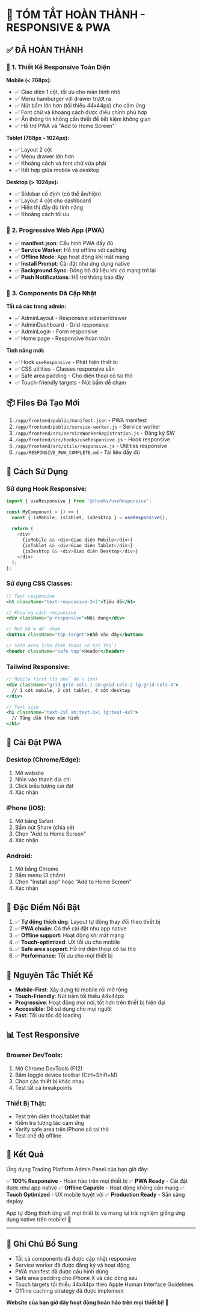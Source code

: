 # 🎯 TÓM TẮT HOÀN THÀNH - RESPONSIVE & PWA

## ✅ ĐÃ HOÀN THÀNH

### 📱 **1. Thiết Kế Responsive Toàn Diện**

**Mobile (< 768px):**
- ✅ Giao diện 1 cột, tối ưu cho màn hình nhỏ
- ✅ Menu hamburger với drawer trượt ra
- ✅ Nút bấm lớn hơn (tối thiểu 44x44px) cho cảm ứng
- ✅ Font chữ và khoảng cách được điều chỉnh phù hợp
- ✅ Ẩn thông tin không cần thiết để tiết kiệm không gian
- ✅ Hỗ trợ PWA và "Add to Home Screen"

**Tablet (768px - 1024px):**
- ✅ Layout 2 cột
- ✅ Menu drawer lớn hơn
- ✅ Khoảng cách và font chữ vừa phải
- ✅ Kết hợp giữa mobile và desktop

**Desktop (> 1024px):**
- ✅ Sidebar cố định (có thể ẩn/hiện)
- ✅ Layout 4 cột cho dashboard
- ✅ Hiển thị đầy đủ tính năng
- ✅ Khoảng cách tối ưu

### 🚀 **2. Progressive Web App (PWA)**

- ✅ **manifest.json**: Cấu hình PWA đầy đủ
- ✅ **Service Worker**: Hỗ trợ offline với caching
- ✅ **Offline Mode**: App hoạt động khi mất mạng
- ✅ **Install Prompt**: Cài đặt như ứng dụng native
- ✅ **Background Sync**: Đồng bộ dữ liệu khi có mạng trở lại
- ✅ **Push Notifications**: Hỗ trợ thông báo đẩy

### 🎨 **3. Components Đã Cập Nhật**

**Tất cả các trang admin:**
- ✅ AdminLayout - Responsive sidebar/drawer
- ✅ AdminDashboard - Grid responsive
- ✅ AdminLogin - Form responsive
- ✅ Home page - Responsive hoàn toàn

**Tính năng mới:**
- ✅ Hook `useResponsive` - Phát hiện thiết bị
- ✅ CSS utilities - Classes responsive sẵn
- ✅ Safe area padding - Cho điện thoại có tai thỏ
- ✅ Touch-friendly targets - Nút bấm dễ chạm

## 📦 Files Đã Tạo Mới

1. `/app/frontend/public/manifest.json` - PWA manifest
2. `/app/frontend/public/service-worker.js` - Service worker
3. `/app/frontend/src/serviceWorkerRegistration.js` - Đăng ký SW
4. `/app/frontend/src/hooks/useResponsive.js` - Hook responsive
5. `/app/frontend/src/utils/responsive.js` - Utilities responsive
6. `/app/RESPONSIVE_PWA_COMPLETE.md` - Tài liệu đầy đủ

## 🔧 Cách Sử Dụng

### **Sử dụng Hook Responsive:**
```javascript
import { useResponsive } from '@/hooks/useResponsive';

const MyComponent = () => {
  const { isMobile, isTablet, isDesktop } = useResponsive();
  
  return (
    <div>
      {isMobile && <div>Giao diện Mobile</div>}
      {isTablet && <div>Giao diện Tablet</div>}
      {isDesktop && <div>Giao diện Desktop</div>}
    </div>
  );
};
```

### **Sử dụng CSS Classes:**
```jsx
// Text responsive
<h1 className="text-responsive-2xl">Tiêu đề</h1>

// Khoảng cách responsive
<div className="p-responsive">Nội dung</div>

// Nút bấm dễ chạm
<button className="tap-target">Bấm vào đây</button>

// Safe area (cho điện thoại có tai thỏ)
<header className="safe-top">Header</header>
```

### **Tailwind Responsive:**
```jsx
// Mobile first (từ nhỏ đến lớn)
<div className="grid grid-cols-1 sm:grid-cols-2 lg:grid-cols-4">
  // 1 cột mobile, 2 cột tablet, 4 cột desktop
</div>

// Text size
<h1 className="text-2xl sm:text-3xl lg:text-4xl">
  // Tăng dần theo màn hình
</h1>
```

## 📲 Cài Đặt PWA

### **Desktop (Chrome/Edge):**
1. Mở website
2. Nhìn vào thanh địa chỉ
3. Click biểu tượng cài đặt
4. Xác nhận

### **iPhone (iOS):**
1. Mở bằng Safari
2. Bấm nút Share (chia sẻ)
3. Chọn "Add to Home Screen"
4. Xác nhận

### **Android:**
1. Mở bằng Chrome
2. Bấm menu (3 chấm)
3. Chọn "Install app" hoặc "Add to Home Screen"
4. Xác nhận

## 🎯 Đặc Điểm Nổi Bật

1. ✅ **Tự động thích ứng**: Layout tự động thay đổi theo thiết bị
2. ✅ **PWA chuẩn**: Có thể cài đặt như app native
3. ✅ **Offline support**: Hoạt động khi mất mạng
4. ✅ **Touch-optimized**: UX tối ưu cho mobile
5. ✅ **Safe area support**: Hỗ trợ điện thoại có tai thỏ
6. ✅ **Performance**: Tối ưu cho mọi thiết bị

## 🎨 Nguyên Tắc Thiết Kế

- **Mobile-First**: Xây dựng từ mobile rồi mở rộng
- **Touch-Friendly**: Nút bấm tối thiểu 44x44px
- **Progressive**: Hoạt động mọi nơi, tốt hơn trên thiết bị hiện đại
- **Accessible**: Dễ sử dụng cho mọi người
- **Fast**: Tối ưu tốc độ loading

## 📊 Test Responsive

### **Browser DevTools:**
1. Mở Chrome DevTools (F12)
2. Bấm toggle device toolbar (Ctrl+Shift+M)
3. Chọn các thiết bị khác nhau
4. Test tất cả breakpoints

### **Thiết Bị Thật:**
- Test trên điện thoại/tablet thật
- Kiểm tra tương tác cảm ứng
- Verify safe area trên iPhone có tai thỏ
- Test chế độ offline

## 🌟 Kết Quả

Ứng dụng Trading Platform Admin Panel của bạn giờ đây:

✅ **100% Responsive** - Hoàn hảo trên mọi thiết bị
✅ **PWA Ready** - Cài đặt được như app native
✅ **Offline Capable** - Hoạt động không cần mạng
✅ **Touch Optimized** - UX mobile tuyệt vời
✅ **Production Ready** - Sẵn sàng deploy

App tự động thích ứng với mọi thiết bị và mang lại trải nghiệm giống ứng dụng native trên mobile! 🎉

---

## 📝 Ghi Chú Bổ Sung

- Tất cả components đã được cập nhật responsive
- Service worker đã được đăng ký và hoạt động
- PWA manifest đã được cấu hình đúng
- Safe area padding cho iPhone X và các dòng sau
- Touch targets tối thiểu 44x44px theo Apple Human Interface Guidelines
- Offline caching strategy đã được implement

**Website của bạn giờ đây hoạt động hoàn hảo trên mọi thiết bị! 🚀**
